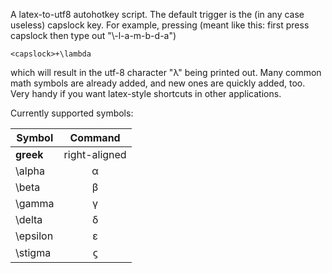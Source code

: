 A latex-to-utf8 autohotkey script.
The default trigger is the (in any case useless) capslock key.
For example, pressing (meant like this: first press capslock then type out "\\-l-a-m-b-d-a")
```
<capslock>+\lambda
```
which will result in the utf-8 character "λ" being printed out. Many common
math symbols are already added, and new ones are quickly added, too.
Very handy if you want latex-style shortcuts in other applications.

Currently supported symbols:


| Symbol        | Command       | 
| ------------- |:-------------:|
| **greek**     | right-aligned | 
| \\alpha       |       α      |  
| \\beta        |       β      |  
| \\gamma       |       γ      |  
| \\delta       |       δ      |  
| \\epsilon     |       ε      |  
| \\stigma      |       ϛ      |  
 
